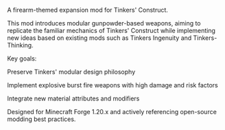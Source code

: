 A firearm-themed expansion mod for Tinkers' Construct.

This mod introduces modular gunpowder-based weapons, aiming to replicate the familiar mechanics of Tinkers' Construct while implementing new ideas based on existing mods such as Tinkers Ingenuity and Tinkers-Thinking.

Key goals:

Preserve Tinkers' modular design philosophy

Implement explosive burst fire weapons with high damage and risk factors

Integrate new material attributes and modifiers

Designed for Minecraft Forge 1.20.x and actively referencing open-source modding best practices.
